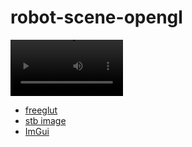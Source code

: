 # robot-scene-opengl


<video src='https://user-images.githubusercontent.com/62393460/184337670-1c45287a-c0e9-4f05-8861-e321d0c4ef5c.mp4
' width=180/>
This is a robot simulation made in OpenGL CPP.
External dependencies:
* [freeglut](http://freeglut.sourceforge.net/)
* [stb image](https://github.com/nothings/stb/blob/master/stb_image.h)
* [ImGui](https://github.com/ocornut/imgui)
